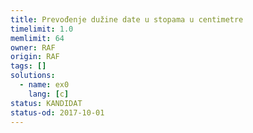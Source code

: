 ```yaml
---
title: Prevođenje dužine date u stopama u centimetre
timelimit: 1.0
memlimit: 64
owner: RAF
origin: RAF
tags: []
solutions:
  - name: ex0
    lang: [c]
status: KANDIDAT
status-od: 2017-10-01
---
```

